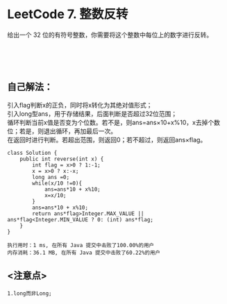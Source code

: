 #    LeetCode 7. 整数反转

给出一个 32 位的有符号整数，你需要将这个整数中每位上的数字进行反转。</br>

</br></br></br>

##    自己解法：
引入flag判断x的正负，同时将x转化为其绝对值形式；</br>
引入long型ans，用于存储结果，后面判断是否超过32位范围；</br>
循环判断当前x值是否变为个位数。若不是，则ans=ans×10+x%10，x去掉个数位；若是，则退出循环，再加最后一次。</br>
在返回时进行判断。若超出范围，则返回0；若不超过，则返回ans×flag。</br>
```
class Solution {
    public int reverse(int x) {
        int flag = x>0 ? 1:-1;
        x = x>0 ? x:-x;
        long ans =0;
        while(x/10 !=0){
            ans=ans*10 + x%10;
            x=x/10;
        }
        ans=ans*10 + x%10;
        return ans*flag>Integer.MAX_VALUE || ans*flag<Integer.MIN_VALUE ? 0: (int) ans*flag;
    }
}
```
```
执行用时：1 ms, 在所有 Java 提交中击败了100.00%的用户
内存消耗：36.1 MB, 在所有 Java 提交中击败了60.22%的用户
```


## <注意点>
````
1.long而非Long;
